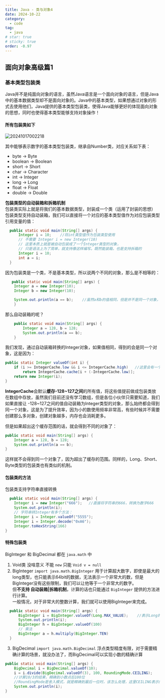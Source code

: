 ```yaml
---
title: Java - 类与对象4
date: 2024-10-22
category:
  - code
tag:
  - java
# star: true
# sticky: true
order: -0.97
---
```


## 面向对象高级篇1

### 基本类型包装类

Java并不是纯面向对象的语言，虽然Java语言是一个面向对象的语言，但是Java中的基本数据类型却不是面向对象的。Java中的基本类型，如果想通过对象的形式去使用他们，Java提供的基本类型包装类，使得Java能够更好的体现面向对象的思想，同时也使得基本类型能够支持对象操作！  

#### 所有包装类如下

![20241017002218](http://myimg.ekkosonya.cn/20241017002218.png)  

其中能够表示数字的基本类型包装类，继承自Number类，对应关系如下表：

- byte -> Byte
- boolean -> Boolean
- short -> Short
- char -> Character
- int -> Integer
- long -> Long
- float -> Float
- double -> Double

**包装类型的自动装箱和拆箱机制**  
包装类实际上就是将我们的基本数据类型，封装成一个类（运用了封装的思想）  
包装类型支持自动装箱，我们可以直接将一个对应的基本类型值作为对应包装类型引用变量的值：

```java
  public static void main(String[] args) {
      Integer i = 10;    //将int类型值作为包装类型使用
      // 不需要 Integer i = new Integer(10)
      // 这里本质上就是被自动包装成了一个Integer类型的对象，
      // 只是语法上为了简单，就支持像这样编写。既然能装箱，也是支持拆箱的
      Integer i = 10;
      int a = i;
  }
```

因为包装类是一个类，不是基本类型，所以说两个不同的对象，那么是不相等的：  

```java
   public static void main(String[] args) {
    Integer a = new Integer(10);
    Integer b = new Integer(10);

    System.out.println(a == b);    //虽然a和b的值相同，但是并不是同一个对象，所以说==判断为假
    }
```

那么自动装箱的呢？  

```java
    public static void main(String[] args) {
        Integer a = 128, b = 128;
        System.out.println(a == b);
    }
```

我们发现，通过自动装箱转换的Integer对象，如果值相同，得到的会是同一个对象，这是因为：

```java
public static Integer valueOf(int i) {
    if (i >= IntegerCache.low && i <= IntegerCache.high)   //这里会有一个IntegerCache，如果在范围内，那么会直接返回已经提前创建好的对象
        return IntegerCache.cache[i + (-IntegerCache.low)];
    return new Integer(i);
}
```

**IntegerCache**会默认**缓存-128~127之间**的所有值，将这些值提前做成包装类放在数组中存放，虽然我们目前还没有学习数组，但是各位小伙伴只需要知道，我们如果直接让 -128~127之间的值自动装箱为Integer类型的对象，那么始终都会得到同一个对象，这是为了提升效率，因为小的数使用频率非常高，有些时候并不需要创建那么多对象，创建对象越多，内存也会消耗更多。  

但是如果超出这个缓存范围的话，就会得到不同的对象了：

```java
public static void main(String[] args) {
    Integer a = 128, b = 128;
    System.out.println(a == b);
}
```

这样就不会得到同一个对象了，因为超出了缓存的范围。同样的，Long、Short、Byte类型的包装类也有类似的机制。  

#### 包装类的方法

包装类支持字符串直接转换
  
  ```java
    public static void main(String[] args) {
      Integer i = new Integer("666");   //直接将字符串的666，转换为数字666
      System.out.println(i);
      // 字符串转Integer有多个方法：
      Integer i = Integer.valueOf("5555");
      Integer i = Integer.decode("0xA6");
      Integer.toHexString(166)
  }
  ```

#### 特殊包装类

BigInteger 和 BigDecimal 都在 `java.math` 中

1. Void类 没啥意义 不能 `new` 只能 `Void v = null`
2. BigInteger
  `import java.math.BigInteger`
  用于计算超大数字，即使是最大的long类型，也只能表示64bit的数据，无法表示一个非常大的数，但是BigInteger没有这些限制，我们可以让他等于一个非常大的数字。  
  但**不支持 自动装箱|拆箱机制**，计算的话也只能通过 `BigInteger` 提供的方法进行计算。  
  一般情况，对于非常大的整数计算，我们就可以使用BigInteger来完成。

  ```java
    public static void main(String[] args) {
        BigInteger i = BigInteger.valueOf(Long.MAX_VALUE);    //表示Long的最大值，轻轻松松
        System.out.println(i);
        BigInteger h = BigInteger.valueOf(100)
        // 乘法
        BigInteger a = h.multiply(BigInteger.TEN)
    }
  ```

3. BigDecimal
  `import java.math.BigDecimal`
  浮点类型精度有限，对于需要精确计算的场景，就没办法了，而BigDecimal可以实现小数的精确计算

  ```java
  public static void main(String[] args) {
      BigDecimal i = BigDecimal.valueOf(10);
      i = i.divide(BigDecimal.valueOf(3), 100, RoundingMode.CEILING);
      //计算10/3的结果，精确到小数点后100位
      //RoundingMode是舍入模式，就是精确到最后一位时，该怎么处理，这里CEILING表示向上取整
      System.out.println(i);
  }
  ```
